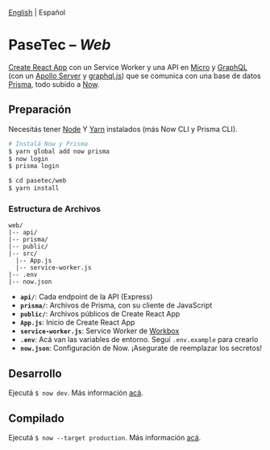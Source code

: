 [English](README.md) | Español

# PaseTec – _Web_

[Create React App](https://facebook.github.io/create-react-app/) con un Service Worker y una API en [Micro](https://github.com/zeit/micro) y [GraphQL](https://graphql.org/) (con un [Apollo Server](https://www.apollographql.com/docs/apollo-server/) y [graphql.js](https://github.com/f/graphql.js)) que se comunica con una base de datos [Prisma](https://www.prisma.io/), todo subido a [Now](https://zeit.co/now).

## Preparación

Necesitás tener [Node](https://nodejs.org/en/) Y [Yarn](https://yarnpkg.com/en/) instalados (más Now CLI y Prisma CLI).

```bash
# Instalá Now y Prisma
$ yarn global add now prisma
$ now login
$ prisma login

$ cd pasetec/web
$ yarn install
```

### Estructura de Archivos

```
web/
|-- api/
|-- prisma/
|-- public/
|-- src/
  |-- App.js
  |-- service-worker.js
|-- .env
|-- now.json
```

- **`api/`**: Cada endpoint de la API (Express)
- **`prisma/`**: Archivos de Prisma, con su cliente de JavaScript
- **`public/`**: Archivos públicos de Create React App
- **`App.js`**: Inicio de Create React App
- **`service-worker.js`**: Service Worker de [Workbox](https://developers.google.com/web/tools/workbox/)
- **`.env`**: Acá van las variables de entorno. Seguí `.env.example` para crearlo
- **`now.json`**: Configuración de Now. ¡Asegurate de reemplazar los secretos!

## Desarrollo

Ejecutá `$ now dev`. Más información [acá](https://zeit.co/blog/now-dev).

## Compilado

Ejecutá `$ now --target production`. Más información [acá](https://zeit.co/docs/v2/getting-started/introduction-to-now/).
